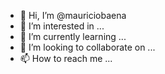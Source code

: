 - 👋 Hi, I’m @mauriciobaena
- 👀 I’m interested in ...
- 🌱 I’m currently learning ...
- 💞️ I’m looking to collaborate on ...
- 📫 How to reach me ...

<!---
mauriciobaena/mauriciobaena is a ✨ special ✨ repository because its `README.md` (this file) appears on your GitHub profile.
You can click the Preview link to take a look at your changes.
--->
